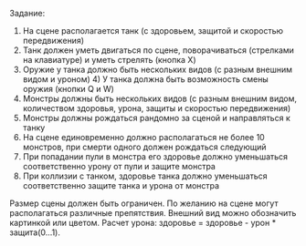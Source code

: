 Задание:
1) На сцене располагается танк (с здоровьем, защитой и скоростью передвижения)
2) Танк должен уметь двигаться по сцене, поворачиваться (стрелками на клавиатуре) и уметь стрелять (кнопка X)
3) Оружие у танка должно быть нескольких видов (с разным внешним видом и уроном) 4) У танка должна быть возможность смены оружия (кнопки Q и W)
1) Монстры должны быть нескольких видов (с разным внешним видом, количеством здоровья, урона, защиты и скоростью передвижения)
2) Монстры должны рождаться рандомно за сценой и направляться к танку
3) На сцене единовременно должно располагаться не более 10 монстров, при смерти одного должен рождаться следующий
4) При попадании пули в монстра его здоровье должно уменьшаться соответственно урону от пули и защите монстра
5) При коллизии с танком, здоровье танка должно уменьшаться соответственно защите танка и урона от монстра

Размер сцены должен быть ограничен.
По желанию на сцене могут располагаться различные препятствия. Внешний вид можно обозначить картинкой или цветом.
Расчет урона: здоровье = здоровье - урон * защита(0...1).
